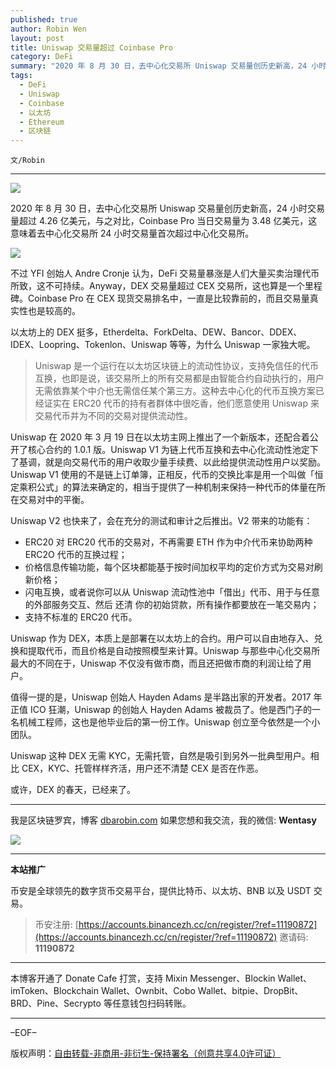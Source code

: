 ```yaml
---
published: true
author: Robin Wen
layout: post
title: Uniswap 交易量超过 Coinbase Pro
category: DeFi
summary: "2020 年 8 月 30 日，去中心化交易所 Uniswap 交易量创历史新高，24 小时交易量超过 4.26 亿美元，与之对比，Coinbase Pro 当日交易量为 3.48 亿美元，这意味着去中心化交易所 24 小时交易量首次超过中心化交易所。值得一提的是，Uniswap 创始人 Hayden Adams 是半路出家的开发者。2017 年正值 ICO 狂潮，Uniswap 的创始人 Hayden Adams 被裁员了。他是西门子的一名机械工程师，这也是他毕业后的第一份工作。Uniswap 创立至今依然是一个小团队。Uniswap 这种 DEX 无需 KYC，无需托管，自然是吸引到另外一批典型用户。相比 CEX，KYC、托管样样齐活，用户还不清楚 CEX 是否在作恶。或许，DEX 的春天，已经来了。"
tags:
  - DeFi
  - Uniswap
  - Coinbase
  - 以太坊
  - Ethereum
  - 区块链
---
```


`文/Robin`

***

![](https://cdn.dbarobin.com/nygsq25.png)

2020 年 8 月 30 日，去中心化交易所 Uniswap 交易量创历史新高，24 小时交易量超过 4.26 亿美元，与之对比，Coinbase Pro 当日交易量为 3.48 亿美元，这意味着去中心化交易所 24 小时交易量首次超过中心化交易所。

![](https://cdn.dbarobin.com/m3l8xsh.png)

不过 YFI 创始人 Andre Cronje 认为，DeFi 交易量暴涨是人们大量买卖治理代币所致，这不可持续。Anyway，DEX 交易量超过 CEX 交易所，这也算是一个里程碑。Coinbase Pro 在 CEX 现货交易排名中，一直是比较靠前的，而且交易量真实性也是较高的。

以太坊上的 DEX 挺多，Etherdelta、ForkDelta、DEW、Bancor、DDEX、IDEX、Loopring、Tokenlon、Uniswap 等等，为什么 Uniswap 一家独大呢。

> Uniswap 是一个运行在以太坊区块链上的流动性协议，支持免信任的代币互换，也即是说，该交易所上的所有交易都是由智能合约自动执行的，用户无需依靠某个中介也无需信任某个第三方。这种去中心化的代币互换方案已经证实在 ERC20 代币的持有者群体中很吃香，他们愿意使用 Uniswap 来交易代币并为不同的交易对提供流动性。

Uniswap 在 2020 年 3 月 19 日在以太坊主网上推出了一个新版本，还配合着公开了核心合约的 1.0.1 版。Uniswap V1 为链上代币互换和去中心化流动性池定下了基调，就是向交易代币的用户收取少量手续费、以此给提供流动性用户以奖励。Uniswap V1 使用的不是链上订单簿，正相反，代币的交换比率是用一个叫做「恒定乘积公式」的算法来确定的，相当于提供了一种机制来保持一种代币的体量在所在交易对中的平衡。

Uniswap V2 也快来了，会在充分的测试和审计之后推出。V2 带来的功能有：

* ERC20 对 ERC20 代币的交易对，不再需要 ETH 作为中介代币来协助两种 ERC2O 代币的互换过程；
* 价格信息传输功能，每个区块都能基于按时间加权平均的定价方式为交易对刷新价格；
* 闪电互换，或者说你可以从 Uniswap 流动性池中「借出」代币、用于与任意的外部服务交互、然后 还清 你的初始贷款，所有操作都要放在一笔交易内；
* 支持不标准的 ERC20 代币。

Uniswap 作为 DEX，本质上是部署在以太坊上的合约。用户可以自由地存入、兑换和提取代币，而且价格是自动按照模型来计算。Uniswap 与那些中心化交易所最大的不同在于，Uniswap 不仅没有做市商，而且还把做市商的利润让给了用户。

值得一提的是，Uniswap 创始人 Hayden Adams 是半路出家的开发者。2017 年正值 ICO 狂潮，Uniswap 的创始人 Hayden Adams 被裁员了。他是西门子的一名机械工程师，这也是他毕业后的第一份工作。Uniswap 创立至今依然是一个小团队。

Uniswap 这种 DEX 无需 KYC，无需托管，自然是吸引到另外一批典型用户。相比 CEX，KYC、托管样样齐活，用户还不清楚 CEX 是否在作恶。

或许，DEX 的春天，已经来了。

***

我是区块链罗宾，博客 [dbarobin.com](https://dbarobin.com/)
如果您想和我交流，我的微信: **Wentasy**

![](https://cdn.dbarobin.com/v4yywe2.png)

***

**本站推广**

币安是全球领先的数字货币交易平台，提供比特币、以太坊、BNB 以及 USDT 交易。

> 币安注册: [https://accounts.binancezh.cc/cn/register/?ref=11190872](https://accounts.binancezh.cc/cn/register/?ref=11190872)
> 邀请码: **11190872**

***

本博客开通了 Donate Cafe 打赏，支持 Mixin Messenger、Blockin Wallet、imToken、Blockchain Wallet、Ownbit、Cobo Wallet、bitpie、DropBit、BRD、Pine、Secrypto 等任意钱包扫码转账。

<center>
    <div class="--donate-button"
         data-button-id="f8b9df0d-af9a-460d-8258-d3f435445075"
    ></div>
</center>

***

–EOF–

版权声明：[自由转载-非商用-非衍生-保持署名（创意共享4.0许可证）](http://creativecommons.org/licenses/by-nc-nd/4.0/deed.zh)